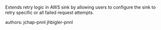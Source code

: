 Extends retry logic in AWS sink by allowing users to configure the sink to retry specific or all failed request attempts.

authors: jchap-pnnl jhbigler-pnnl
